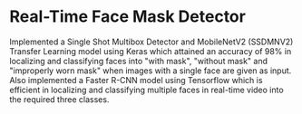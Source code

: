 # Real-Time Face Mask Detector
Implemented a Single Shot Multibox Detector and MobileNetV2 (SSDMNV2) Transfer Learning model using Keras which attained an accuracy of 98% in localizing and classifying faces into "with mask", "without mask" and "improperly worn mask" when images with a single face are given as input. Also implemented a Faster R-CNN model using Tensorflow which is efficient in localizing and classifying multiple faces in real-time video into the required three classes.
